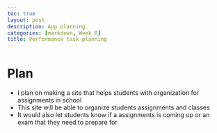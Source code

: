 ```yaml
---
toc: true
layout: post
description: App planning.
categories: [markdown, Week 0]
title: Performance task planning
---
```



# Plan
- I plan on making a site that helps students with organization for assignments in school
- This site will be able to organize students assignments and classes
- It would also let students know if a assignments is coming up or an exam that they need to prepare for